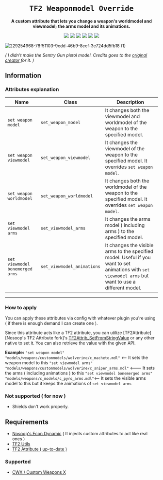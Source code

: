 <div align="center">
  <h1><code>TF2 Weaponmodel Override</code></h1>
  <p>
    <strong>A custom attribute that lets you change a weapon's worldmodel and viewmodel; the arms model and its animations.</strong>
  </p>
  <p style="margin-bottom: 0.5ex;">
    <img
        src="https://img.shields.io/github/downloads/Zabaniya001/TF2CA-weaponmodel_override/total"
    />
    <img
        src="https://img.shields.io/github/last-commit/Zabaniya001/TF2CA-weaponmodel_override"
    />
    <img
        src="https://img.shields.io/github/issues/Zabaniya001/TF2CA-weaponmodel_override"
    />
    <img
        src="https://img.shields.io/github/issues-closed/Zabaniya001/TF2CA-weaponmodel_override"
    />
    <img
        src="https://img.shields.io/github/repo-size/Zabaniya001/TF2CA-weaponmodel_override"
    />
    <img
        src="https://img.shields.io/github/workflow/status/Zabaniya001/TF2CA-weaponmodel_override/Compile%20and%20release"
    />
  </p>
</div>

![229254968-78f51103-9edd-46b9-8ccf-3e724dd5fb18 (1)](https://user-images.githubusercontent.com/73082112/232944588-90748b14-f8d5-4d0e-9f1a-09ad4a1c6cce.png)

*( I didn't make the Sentry Gun pistol model. Credits goes to the [original creator](https://gamebanana.com/skins/139638) for it. )*

## Information

### Attributes explanation

| Name                            | Class                       | Description                                                                                                                                           |
| ------------------------------- |-----------------------------| ------------------------------------------------------------------------------------------------------------------------------------------------------|
| `set weapon model`              | `set_weapon_model`          | It changes both the viewmodel and worldmodel of the weapon to the specified model.                                                                    |
| `set weapon viewmodel`          | `set_weapon_viewmodel`      | It changes the viewmodel of the weapon to the specified model. It overrides `set weapon model`.                                                       |
| `set weapon worldmodel`         | `set_weapon_worldmodel`     | It changes both the worldmodel of the weapon to the specified model. It overrides `set weapon model`.                                                 |
| `set viewmodel arms`            | `set_viewmodel_arms`        | It changes the arms model ( including arms ) to the specified model.                                                                                  |
| `set viewmodel bonemerged arms` | `set_viewmodel_animations`  | It changes the visible arms to the specified model. Useful if you want to set animations with `set viewmodel arms` but want to use a different model. |

---

### How to apply
You can apply these attributes via config with whatever plugin you're using ( if there is enough demand I can create one ).

Since this attribute acts like a TF2 attribute, you can utilize [TF2Attribute][Nosoop's TF2 Attribute fork]'s [TF2Attrib_SetFromStringValue](https://github.com/nosoop/tf2attributes/blob/af679918a88464cc23ad86ad737db837c89473bc/scripting/include/tf2attributes.inc#LL45C13-L45C41) or any other native to set it. You can also retrieve the value with the given API. 

**Example:** 
`"set weapon model" "models/weapons/custommodels/wolverine/c_machete.mdl"` <-- It sets the weapon model to this
`"set viewmodel arms" "models/weapons/custommodels/wolverine/c_sniper_arms.mdl"` <--- It sets the arms ( including animations ) to this
`"set viewmodel bonemerged arms" "models/weapons/c_models/c_pyro_arms.mdl"`<-- It sets the visible arms model to this but it keeps the animations of `set viewmodel arms`


### Not supported ( for now )
 - Shields don't work properly.

## Requirements

- [Nosoop's Econ Dynamic](https://github.com/nosoop/SMExt-TFEconDynamic) ( It injects custom attributes to act like real ones )
- [TF2 Utils](https://github.com/nosoop/SM-TFUtils)
- [TF2 Attribute ( up-to-date )](https://github.com/FlaminSarge/tf2attributes)


### Supported

- [CWX / Custom Weapons X](https://github.com/nosoop/SM-TFCustomWeaponsX)